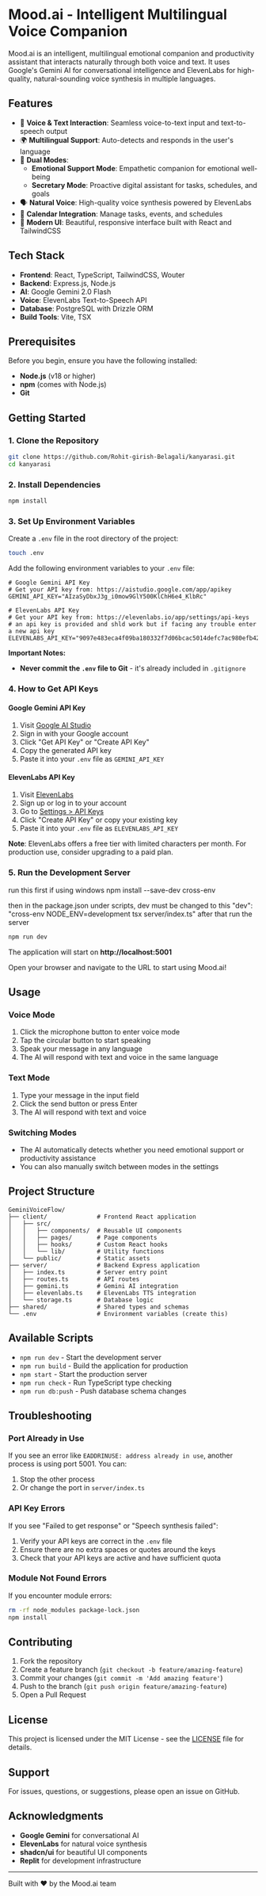 # Mood.ai - Intelligent Multilingual Voice Companion

Mood.ai is an intelligent, multilingual emotional companion and productivity assistant that interacts naturally through both voice and text. It uses Google's Gemini AI for conversational intelligence and ElevenLabs for high-quality, natural-sounding voice synthesis in multiple languages.

## Features

- 🎤 **Voice & Text Interaction**: Seamless voice-to-text input and text-to-speech output
- 🌍 **Multilingual Support**: Auto-detects and responds in the user's language
- 🧠 **Dual Modes**:
  - **Emotional Support Mode**: Empathetic companion for emotional well-being
  - **Secretary Mode**: Proactive digital assistant for tasks, schedules, and goals
- 🗣️ **Natural Voice**: High-quality voice synthesis powered by ElevenLabs
- 📅 **Calendar Integration**: Manage tasks, events, and schedules
- 🎨 **Modern UI**: Beautiful, responsive interface built with React and TailwindCSS

## Tech Stack

- **Frontend**: React, TypeScript, TailwindCSS, Wouter
- **Backend**: Express.js, Node.js
- **AI**: Google Gemini 2.0 Flash
- **Voice**: ElevenLabs Text-to-Speech API
- **Database**: PostgreSQL with Drizzle ORM
- **Build Tools**: Vite, TSX

## Prerequisites

Before you begin, ensure you have the following installed:
- **Node.js** (v18 or higher)
- **npm** (comes with Node.js)
- **Git**

## Getting Started

### 1. Clone the Repository

```bash
git clone https://github.com/Rohit-girish-Belagali/kanyarasi.git
cd kanyarasi
```

### 2. Install Dependencies

```bash
npm install
```

### 3. Set Up Environment Variables

Create a `.env` file in the root directory of the project:

```bash
touch .env
```

Add the following environment variables to your `.env` file:

```env
# Google Gemini API Key
# Get your API key from: https://aistudio.google.com/app/apikey
GEMINI_API_KEY="AIzaSyDbxJ3g_i0mow9GlY500KlChH6e4_KlbRc"

# ElevenLabs API Key
# Get your API key from: https://elevenlabs.io/app/settings/api-keys
# an api key is provided and shld work but if facing any trouble enter a new api key
ELEVENLABS_API_KEY="9097e483eca4f09ba180332f7d06bcac5014defc7ac980efb4247211597485aa"
```

**Important Notes:**
- **Never commit the `.env` file to Git** - it's already included in `.gitignore`

### 4. How to Get API Keys

#### Google Gemini API Key
1. Visit [Google AI Studio](https://aistudio.google.com/app/apikey)
2. Sign in with your Google account
3. Click "Get API Key" or "Create API Key"
4. Copy the generated API key
5. Paste it into your `.env` file as `GEMINI_API_KEY`

#### ElevenLabs API Key
1. Visit [ElevenLabs](https://elevenlabs.io/)
2. Sign up or log in to your account
3. Go to [Settings > API Keys](https://elevenlabs.io/app/settings/api-keys)
4. Click "Create API Key" or copy your existing key
5. Paste it into your `.env` file as `ELEVENLABS_API_KEY`

**Note**: ElevenLabs offers a free tier with limited characters per month. For production use, consider upgrading to a paid plan.

### 5. Run the Development Server
run this first if using windows
npm install --save-dev cross-env

then in the package.json under scripts, dev must be changed to this
"dev": "cross-env NODE_ENV=development tsx server/index.ts"
after that run the server
```bash
npm run dev
```
The application will start on **http://localhost:5001**

Open your browser and navigate to the URL to start using Mood.ai!

## Usage

### Voice Mode
1. Click the microphone button to enter voice mode
2. Tap the circular button to start speaking
3. Speak your message in any language
4. The AI will respond with text and voice in the same language

### Text Mode
1. Type your message in the input field
2. Click the send button or press Enter
3. The AI will respond with text and voice

### Switching Modes
- The AI automatically detects whether you need emotional support or productivity assistance
- You can also manually switch between modes in the settings

## Project Structure

```
GeminiVoiceFlow/
├── client/              # Frontend React application
│   ├── src/
│   │   ├── components/  # Reusable UI components
│   │   ├── pages/       # Page components
│   │   ├── hooks/       # Custom React hooks
│   │   └── lib/         # Utility functions
│   └── public/          # Static assets
├── server/              # Backend Express application
│   ├── index.ts         # Server entry point
│   ├── routes.ts        # API routes
│   ├── gemini.ts        # Gemini AI integration
│   ├── elevenlabs.ts    # ElevenLabs TTS integration
│   └── storage.ts       # Database logic
├── shared/              # Shared types and schemas
└── .env                 # Environment variables (create this)
```

## Available Scripts

- `npm run dev` - Start the development server
- `npm run build` - Build the application for production
- `npm start` - Start the production server
- `npm run check` - Run TypeScript type checking
- `npm run db:push` - Push database schema changes

## Troubleshooting

### Port Already in Use
If you see an error like `EADDRINUSE: address already in use`, another process is using port 5001. You can:
1. Stop the other process
2. Or change the port in `server/index.ts`

### API Key Errors
If you see "Failed to get response" or "Speech synthesis failed":
1. Verify your API keys are correct in the `.env` file
2. Ensure there are no extra spaces or quotes around the keys
3. Check that your API keys are active and have sufficient quota

### Module Not Found Errors
If you encounter module errors:
```bash
rm -rf node_modules package-lock.json
npm install
```

## Contributing

1. Fork the repository
2. Create a feature branch (`git checkout -b feature/amazing-feature`)
3. Commit your changes (`git commit -m 'Add amazing feature'`)
4. Push to the branch (`git push origin feature/amazing-feature`)
5. Open a Pull Request

## License

This project is licensed under the MIT License - see the [LICENSE](LICENSE) file for details.

## Support

For issues, questions, or suggestions, please open an issue on GitHub.

## Acknowledgments

- **Google Gemini** for conversational AI
- **ElevenLabs** for natural voice synthesis
- **shadcn/ui** for beautiful UI components
- **Replit** for development infrastructure

---

Built with ❤️ by the Mood.ai team
